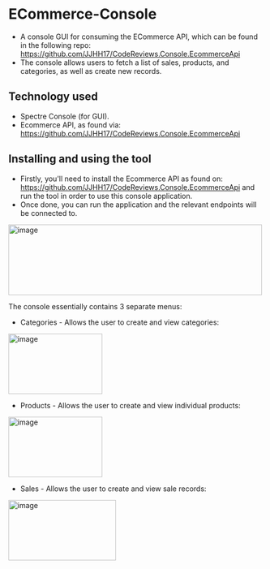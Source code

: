 ﻿# ECommerce-Console

- A console GUI for consuming the ECommerce API, which can be found in the following repo: https://github.com/JJHH17/CodeReviews.Console.EcommerceApi
- The console allows users to fetch a list of sales, products, and categories, as well as create new records.

## Technology used
- Spectre Console (for GUI).
- Ecommerce API, as found via: https://github.com/JJHH17/CodeReviews.Console.EcommerceApi

## Installing and using the tool
- Firstly, you'll need to install the Ecommerce API as found on: https://github.com/JJHH17/CodeReviews.Console.EcommerceApi and run the tool in order to use this console application.
- Once done, you can run the application and the relevant endpoints will be connected to.
<img width="500" height="139" alt="image" src="https://github.com/user-attachments/assets/549abe35-5e1e-4e03-94c6-e4945bc61bbb" />

The console essentially contains 3 separate menus:
- Categories - Allows the user to create and view categories:
<img width="185" height="119" alt="image" src="https://github.com/user-attachments/assets/e3fb5c0c-eb49-42ed-990b-89f89d848524" />

- Products - Allows the user to create and view individual products:
<img width="185" height="119" alt="image" src="https://github.com/user-attachments/assets/f87f619b-c974-4a9a-8b4e-b78f499c547c" />

- Sales - Allows the user to create and view sale records:
<img width="212" height="119" alt="image" src="https://github.com/user-attachments/assets/0aadcd9d-08b9-424f-aec3-28fc54e58842" />
